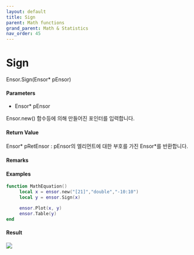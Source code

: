 ```yaml
---
layout: default
title: Sign
parent: Math functions
grand_parent: Math & Statistics
nav_order: 45
---
```


# Sign

Ensor.Sign\(Ensor\* pEnsor\)

#### Parameters

* Ensor\* pEnsor

Ensor.new\(\) 함수등에 의해 만들어진 포인터를 입력합니다.

#### Return Value

Ensor\* pRetEnsor : pEnsor의 엘리먼트에 대한 부호를 가진 Ensor\*를 반환합니다.

#### Remarks

#### Examples

```lua
function MathEquation()
     local x = ensor.new("[21]","double","-10:10")
     local y = ensor.Sign(x)

     ensor.Plot(x, y)
     ensor.Table(y)
end
```

#### Result

![](/MathAPI/SignResult.png)

